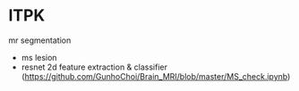# ITPK

mr segmentation

 - ms lesion
 - resnet 2d feature extraction & classifier 
   (https://github.com/GunhoChoi/Brain_MRI/blob/master/MS_check.ipynb)
 
